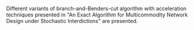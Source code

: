 Different variants of branch-and-Benders-cut algorithm with acceleration techniques presented in "An Exact Algorithm for Multicommodity Network Design under Stochastic Interdictions" are presented.
